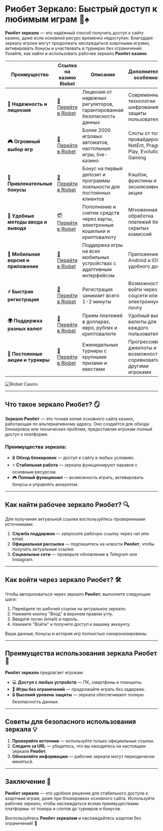 # Риобет Зеркало: Быстрый доступ к любимым играм 🎰♠️

**Риобет зеркало** — это надёжный способ получить доступ к сайту казино, даже если основной ресурс временно недоступен. Благодаря зеркалу игроки могут продолжать наслаждаться азартными играми, активировать бонусы и участвовать в турнирах без ограничений. Узнайте, как найти и использовать рабочее зеркало **Риобет казино**.

| **Преимущество**                      | **Ссылка на казино Riobet**                | **Описание**                                       | **Дополнительные особенности**                     |
|----------------------------------------|--------------------------------------------|--------------------------------------------------|--------------------------------------------------|
| **🎰 Надежность и лицензия**           | [💎 Перейти в Riobet](https://brandplay.link/7xBLTPyj) | Лицензия от надежных регуляторов, гарантированная безопасность данных | Современные технологии шифрования для защиты пользователей |
| **🎮 Огромный выбор игр**              | [🎉 Перейти в Riobet](https://brandplay.link/7xBLTPyj) | Более 2000 игровых автоматов, настольные игры, live-казино | Слоты от топовых провайдеров: NetEnt, Pragmatic Play, Evolution Gaming |
| **🎁 Привлекательные бонусы**          | [🎯 Перейти в Riobet](https://brandplay.link/7xBLTPyj) | Бонус на первый депозит и программы лояльности для постоянных клиентов | Кэшбэк, фриспины и эксклюзивные акции |
| **💸 Удобные методы ввода и вывода**   | [💳 Перейти в Riobet](https://brandplay.link/7xBLTPyj) | Пополнение и снятие средств через карты, электронные кошельки и криптовалюту | Мгновенная обработка платежей без скрытых комиссий |
| **📱 Мобильная версия и приложение**   | [🚀 Перейти в Riobet](https://brandplay.link/7xBLTPyj) | Поддержка игры на всех мобильных устройствах с адаптивным интерфейсом | Приложение для Android и iOS для удобного доступа |
| **⚡ Быстрая регистрация**             | [🔑 Перейти в Riobet](https://brandplay.link/7xBLTPyj) | Регистрация занимает всего 1-2 минуты | Возможность войти через соцсети или электронную почту |
| **🌍 Поддержка разных валют**          | [💸 Перейти в Riobet](https://brandplay.link/7xBLTPyj) | Прием платежей в долларах, евро, рублях и криптовалюте | Удобный выбор валюты для каждого пользователя     |
| **🏅 Постоянные акции и турниры**      | [🎲 Перейти в Riobet](https://brandplay.link/7xBLTPyj) | Еженедельные турниры с крупными призами и квестами | Прогрессивные джекпоты и возможность соревноваться с другими игроками |

![Riobet Casino](https://www.bragazeta.ru/wp-content/uploads/2023/06/riobet1.webp)

---

## Что такое зеркало Риобет? 🪞

**Зеркало Риобет** — это точная копия основного сайта казино, работающая по альтернативному адресу. Оно создаётся для обхода блокировок или технических проблем, предоставляя игрокам полный доступ к платформе.

### Преимущества зеркала:

- 🔒 **Обход блокировок** — доступ к сайту в любых условиях.
- ⚡ **Стабильная работа** — зеркала функционируют наравне с основным ресурсом.
- 🎮 **Полный функционал** — возможность играть, активировать бонусы и управлять аккаунтом.

---

## Как найти рабочее зеркало Риобет? 🔍

Для получения актуальной ссылки воспользуйтесь проверенными источниками:

1. **Служба поддержки** — запросите рабочую ссылку через чат или email.
2. **Официальная рассылка** — подпишитесь на новости **Риобет**, чтобы получать актуальные ссылки.
3. **Социальные сети** — проверьте обновления в Telegram или Instagram.

---

## Как войти через зеркало Риобет? 🛠️

Чтобы авторизоваться через зеркало **Риобет**, выполните следующие шаги:

1. Перейдите по рабочей ссылке на актуальное зеркало.
2. Нажмите кнопку "Вход" в верхнем правом углу.
3. Введите логин (email) и пароль.
4. Нажмите "Войти" и получите доступ к вашему аккаунту.

Ваши данные, бонусы и история игр полностью синхронизированы.

---

## Преимущества использования зеркала Риобет 🌟

**Риобет зеркало** предлагает игрокам:

- 💻 **Доступ с любых устройств** — ПК, смартфоны и планшеты.
- 🎲 **Игры без ограничений** — продолжайте играть без задержек.
- 🔒 **Высокий уровень защиты** — зеркала обеспечивают полную безопасность данных.

---

## Советы для безопасного использования зеркала 💡

1. **Проверяйте источник** — используйте только официальные ссылки.
2. **Следите за URL** — убедитесь, что вы находитесь на настоящем зеркале **Риобет**.
3. **Обновляйте информацию** — рабочие зеркала могут периодически меняться.

---

## Заключение 🏁

**Риобет зеркало** — это удобное решение для стабильного доступа к азартным играм, даже при блокировках основного сайта. Используйте рабочее зеркало, чтобы наслаждаться всеми преимуществами платформы: от покера и слотов до турниров и бонусов.

Воспользуйтесь **Риобет зеркалом** и наслаждайтесь азартом без ограничений! 🌟
